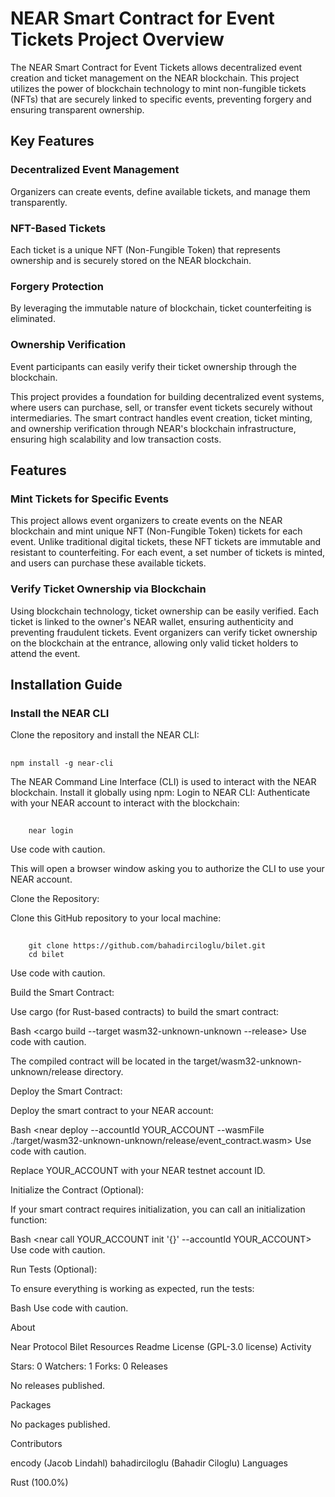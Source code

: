 
# NEAR Smart Contract for Event Tickets Project Overview

The NEAR Smart Contract for Event Tickets allows decentralized event creation and ticket management on the NEAR blockchain. This project utilizes the power of blockchain technology to mint non-fungible tickets (NFTs) that are securely linked to specific events, preventing forgery and ensuring transparent ownership.

## Key Features

### Decentralized Event Management
Organizers can create events, define available tickets, and manage them transparently.

### NFT-Based Tickets
Each ticket is a unique NFT (Non-Fungible Token) that represents ownership and is securely stored on the NEAR blockchain.

### Forgery Protection
By leveraging the immutable nature of blockchain, ticket counterfeiting is eliminated.

### Ownership Verification
Event participants can easily verify their ticket ownership through the blockchain.

This project provides a foundation for building decentralized event systems, where users can purchase, sell, or transfer event tickets securely without intermediaries. The smart contract handles event creation, ticket minting, and ownership verification through NEAR's blockchain infrastructure, ensuring high scalability and low transaction costs.

## Features

### Mint Tickets for Specific Events
This project allows event organizers to create events on the NEAR blockchain and mint unique NFT (Non-Fungible Token) tickets for each event. Unlike traditional digital tickets, these NFT tickets are immutable and resistant to counterfeiting. For each event, a set number of tickets is minted, and users can purchase these available tickets.

### Verify Ticket Ownership via Blockchain
Using blockchain technology, ticket ownership can be easily verified. Each ticket is linked to the owner's NEAR wallet, ensuring authenticity and preventing fraudulent tickets. Event organizers can verify ticket ownership on the blockchain at the entrance, allowing only valid ticket holders to attend the event.

## Installation Guide

### Install the NEAR CLI
Clone the repository and install the NEAR CLI:
##
    npm install -g near-cli


The NEAR Command Line Interface (CLI) is used to interact with the NEAR blockchain. Install it globally using npm:
Login to NEAR CLI:
Authenticate with your NEAR account to interact with the blockchain:

##
        near login
        
Use code with caution.

This will open a browser window asking you to authorize the CLI to use your NEAR account.

Clone the Repository:

Clone this GitHub repository to your local machine:

##
        git clone https://github.com/bahadirciloglu/bilet.git
        cd bilet

Use code with caution.

Build the Smart Contract:

Use cargo (for Rust-based contracts) to build the smart contract:

Bash
<cargo build --target wasm32-unknown-unknown --release>
Use code with caution.

The compiled contract will be located in the target/wasm32-unknown-unknown/release directory.

Deploy the Smart Contract:

Deploy the smart contract to your NEAR account:

Bash
<near deploy --accountId YOUR_ACCOUNT --wasmFile ./target/wasm32-unknown-unknown/release/event_contract.wasm>
Use code with caution.

Replace YOUR_ACCOUNT with your NEAR testnet account ID.

Initialize the Contract (Optional):

If your smart contract requires initialization, you can call an initialization function:

Bash
<near call YOUR_ACCOUNT init '{}' --accountId YOUR_ACCOUNT>
Use code with caution.

Run Tests (Optional):

To ensure everything is working as expected, run the tests:

Bash
<cargo test>
Use code with caution.

About

Near Protocol Bilet
Resources
Readme
License (GPL-3.0 license)
Activity

Stars: 0
Watchers: 1
Forks: 0
Releases

No releases published.

Packages

No packages published.

Contributors

encody (Jacob Lindahl)
bahadirciloglu (Bahadir Ciloglu)
Languages

Rust (100.0%)






